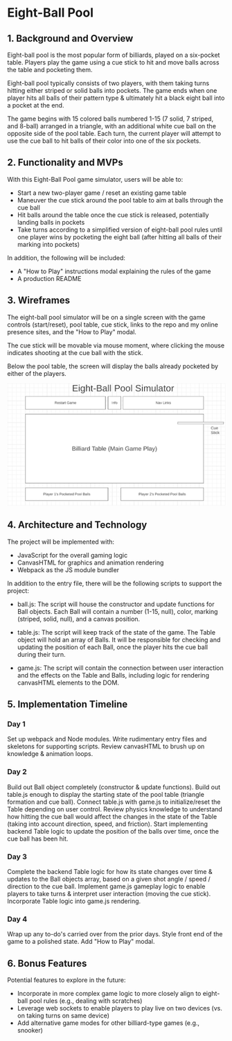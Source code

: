 # Eight-Ball Pool

## 1. Background and Overview

Eight-ball pool is the most popular form of billiards, played on a six-pocket table. Players play the game using a cue stick to hit and move balls across the table and pocketing them.

Eight-ball pool typically consists of two players, with them taking turns hitting either striped or solid balls into pockets. The game ends when one player hits all balls of their pattern type & ultimately hit a black eight ball into a pocket at the end.

The game begins with 15 colored balls numbered 1-15 (7 solid, 7 striped, and 8-ball) arranged in a triangle, with an additional white cue ball on the opposite side of the pool table. Each turn, the current player will attempt to use the cue ball to hit balls of their color into one of the six pockets.

## 2. Functionality and MVPs

With this Eight-Ball Pool game simulator, users will be able to:

* Start a new two-player game / reset an existing game table
* Maneuver the cue stick around the pool table to aim at balls through the cue ball
* Hit balls around the table once the cue stick is released, potentially landing balls in pockets
* Take turns according to a simplified version of eight-ball pool rules until one player wins by pocketing the eight ball (after hitting all balls of their marking into pockets)

In addition, the following will be included:

* A "How to Play" instructions modal explaining the rules of the game
* A production README

## 3. Wireframes

The eight-ball pool simulator will be on a single screen with the game controls (start/reset), pool table, cue stick, links to the repo and my online presence sites, and the "How to Play" modal.

The cue stick will be movable via mouse moment, where clicking the mouse indicates shooting at the cue ball with the stick.

Below the pool table, the screen will display the balls already pocketed by either of the players.

![8ball pool wireframe](/final_wireframe.png)

## 4. Architecture and Technology

The project will be implemented with:
* JavaScript for the overall gaming logic
* CanvasHTML for graphics and animation rendering
* Webpack as the JS module bundler

In addition to the entry file, there will be the following scripts to support the project:
* ball.js: The script will house the constructor and update functions for Ball objects. Each Ball will contain a number (1-15, null), color, marking (striped, solid, null), and a canvas position.

* table.js: The script will keep track of the state of the game. The Table object will hold an array of Balls. It will be responsible for checking and updating the position of each Ball, once the player hits the cue ball during their turn.

* game.js: The script will contain the connection between user interaction and the effects on the Table and Balls, including logic for rendering canvasHTML elements to the DOM.

## 5. Implementation Timeline

### Day 1
Set up webpack and Node modules. Write rudimentary entry files and skeletons for supporting scripts. Review canvasHTML to brush up on knowledge & animation loops.

### Day 2
Build out Ball object completely (constructor & update functions). Build out table.js enough to display the starting state of the pool table (triangle formation and cue ball). Connect table.js with game.js to initialize/reset the Table depending on user control. Review physics knowledge to understand how hitting the cue ball would affect the changes in the state of the Table (taking into account direction, speed, and friction). Start implementing backend Table logic to update the position of the balls over time, once the cue ball has been hit.

### Day 3
Complete the backend Table logic for how its state changes over time & updates to the Ball objects array, based on a given shot angle / speed / direction to the cue ball. Implement game.js gameplay logic to enable players to take turns & interpret user interaction (moving the cue stick). Incorporate Table logic into game.js rendering.

### Day 4
Wrap up any to-do's carried over from the prior days. Style front end of the game to a polished state. Add "How to Play" modal.

## 6. Bonus Features

Potential features to explore in the future:
* Incorporate in more complex game logic to more closely align to eight-ball pool rules (e.g., dealing with scratches)
* Leverage web sockets to enable players to play live on two devices (vs. on taking turns on same device)
* Add alternative game modes for other billiard-type games (e.g., snooker)
